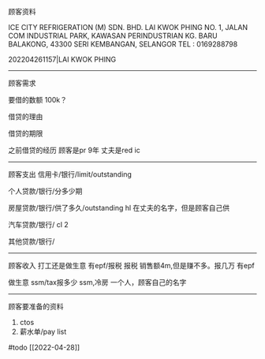 顾客资料

ICE CITY REFRIGERATION (M) SDN. BHD. 
LAI KWOK PHING NO. 1, JALAN COM INDUSTRIAL PARK, KAWASAN PERINDUSTRIAN KG. BARU BALAKONG, 43300 SERI KEMBANGAN, SELANGOR TEL : 0169288798

202204261157|LAI KWOK PHING 

-----------------
顾客需求


要借的数额
100k？

借贷的理由

借贷的期限

之前借贷的经历
顾客是pr 9年
丈夫是red ic

--------------
顾客支出
信用卡/银行/limit/outstanding


个人贷款/银行/分多少期

房屋贷款/银行/供了多久/outstanding
hl 在丈夫的名字，但是顾客自己供

汽车贷款/银行/
cl 2 


其他贷款/银行/

-----------
顾客收入
打工还是做生意
有epf/报税
报税 销售额4m,但是赚不多。报几万
有epf

做生意 ssm/tax报多少
ssm,冷房
一个人，顾客自己的名字

-------
顾客要准备的资料
1. ctos
2. 薪水单/pay list

#todo [[2022-04-28]]


